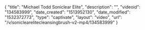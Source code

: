 {
    "title": "Michael Todd Soniclear Elite",
    "description": "",
    "videoid": "134583999",
    "date_created": "1513952130",
    "date_modified": "1532372773",
    "type": "captivate",
    "layout": "video",
    "url": "\/v\/soniclearelitecleansingbrush-v2-mp4\/134583999"
}